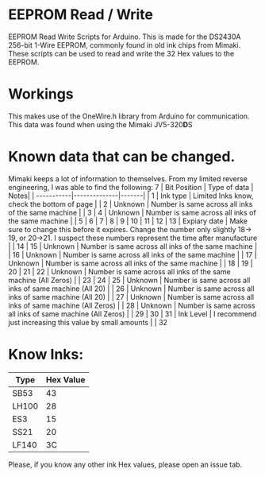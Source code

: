 # EEPROM Read / Write
EEPROM Read Write Scripts for Arduino.
This is made for the DS2430A 256-bit 1-Wire EEPROM, commonly found in old ink chips from Mimaki. 
These scripts can be used to read and write the 32 Hex values to the EEPROM. 

# Workings
This makes use of the OneWire.h library from Arduino for communication. 
This data was found when using the Mimaki JV5-320**D**S

# Known data that can be changed. 
Mimaki keeps a lot of information to themselves. 
From my limited reverse engineering, I was able to find the following:
7
| Bit Position | Type of data | Notes| 
| -----------|--------------|-------|
| 1 | Ink type | Limited Inks know, check the bottom of page |
| 2 | Unknown | Number is same across all inks of the same machine | 
| 3
| 4 | Unknown | Number is same across all inks of the same machine | 
| 5
| 6
| 7
| 8
| 9
| 10
| 11
| 12
| 13 | Expiary date | Make sure to change this before it expires. Change the number only slightly 18-> 19, or 20->21. I suspect these numbers represent the time after manufacture | 
| 14
| 15 | Unknown | Number is same across all inks of the same machine | 
| 16 | Unknown | Number is same across all inks of the same machine | 
| 17 | Unknown | Number is same across all inks of the same machine | 
| 18
| 19
| 20
| 21
| 22 | Unknown | Number is same across all inks of the same machine (All Zeros) | 
| 23
| 24
| 25 | Unknown | Number is same across all inks of same machine (All 20) | 
| 26 | Unknown | Number is same across all inks of same machine (All 20) | 
| 27 | Unknown | Number is same across all inks of same machine (All Zeros) | 
| 28 | Unknown | Number is same across all inks of same machine (All Zeros) | 
| 29
| 30
| 31 | Ink Level | I recommend just increasing this value by small amounts | 
| 32



# Know Inks:

| Type | Hex Value |
|-----|------------|
|SB53| 43 |
|LH100 | 28 |
|ES3 | 15 | 
| SS21 | 20 |
| LF140 | 3C | 

Please, if you know any other ink Hex values, please open an issue tab. 
